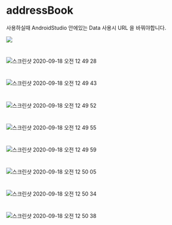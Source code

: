 # addressBook

사용하실때 AndroidStudio 안에있는 Data 사용시 URL 을 바꿔야합니다.

<img src="https://postfiles.pstatic.net/MjAyMDA3MDhfNCAg/MDAxNTk0MTkzMDQ0ODI0.Ua3j7gcz3Ih_XntNHd1gm9-KmmOtR-Xac76NKgtWXGsg.tmIjXlUEB_zzY0V3IgHbaANzqFjDDT2VoIMUI-I8R8Yg.PNG.jhj9512z/%EC%8A%A4%ED%81%AC%EB%A6%B0%EC%83%B7_2020-07-08_%EC%98%A4%ED%9B%84_4.23.37.png?type=w773">

# 
![스크린샷 2020-09-18 오전 12 49 28](https://user-images.githubusercontent.com/46270163/93495196-d2ee1000-f948-11ea-9a1a-e2bb2d74bf3c.png)

# 
![스크린샷 2020-09-18 오전 12 49 43](https://user-images.githubusercontent.com/46270163/93495404-0cbf1680-f949-11ea-947f-f395e8f86cb0.png)

# 
![스크린샷 2020-09-18 오전 12 49 52](https://user-images.githubusercontent.com/46270163/93495412-0df04380-f949-11ea-991c-be84b4de8726.png)

# 
![스크린샷 2020-09-18 오전 12 49 55](https://user-images.githubusercontent.com/46270163/93495417-0f217080-f949-11ea-8dcc-2a4a4d6396d4.png)

# 
![스크린샷 2020-09-18 오전 12 49 59](https://user-images.githubusercontent.com/46270163/93495421-10eb3400-f949-11ea-89da-c44070d0907b.png)

# 
![스크린샷 2020-09-18 오전 12 50 05](https://user-images.githubusercontent.com/46270163/93495427-121c6100-f949-11ea-9e82-136199897db9.png)

# 
![스크린샷 2020-09-18 오전 12 50 34](https://user-images.githubusercontent.com/46270163/93495436-147ebb00-f949-11ea-96fe-5151cb858045.png)

# 
![스크린샷 2020-09-18 오전 12 50 38](https://user-images.githubusercontent.com/46270163/93495440-15afe800-f949-11ea-8dc7-75f2a98eb59a.png)


